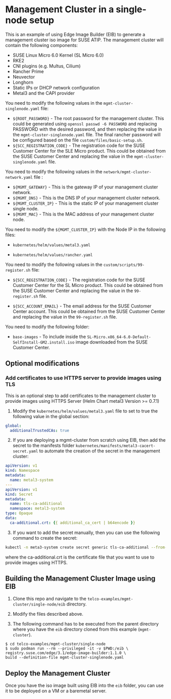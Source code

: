 
# Management Cluster in a single-node setup

This is an example of using Edge Image Builder (EIB) to generate a management cluster iso image for SUSE ATIP. The management cluster will contain the following components:
- SUSE Linux Micro 6.0 Kernel (SL Micro 6.0)
- RKE2
- CNI plugins (e.g. Multus, Cilium)
- Rancher Prime
- Neuvector
- Longhorn
- Static IPs or DHCP network configuration
- Metal3 and the CAPI provider

You need to modify the following values in the `mgmt-cluster-singlenode.yaml` file:

- `${ROOT_PASSWORD}` - The root password for the management cluster. This could be generated using `openssl passwd -6 PASSWORD` and replacing PASSWORD with the desired password, and then replacing the value in the `mgmt-cluster-singlenode.yaml` file. The final rancher password will be configured based on the file `custom/files/basic-setup.sh`.
- `${SCC_REGISTRATION_CODE}` - The registration code for the SUSE Customer Center for the SLE Micro product. This could be obtained from the SUSE Customer Center and replacing the value in the `mgmt-cluster-singlenode.yaml` file.

You need to modify the following values in the `network/mgmt-cluster-network.yaml` file :

- `${MGMT_GATEWAY}` - This is the gateway IP of your management cluster network.
- `${MGMT_DNS}` - This is the DNS IP of your management cluster network.
- `${MGMT_CLUSTER_IP}` - This is the static IP of your management cluster single node.
- `${MGMT_MAC}` - This is the MAC address of your management cluster node.

You need to modify the `${MGMT_CLUSTER_IP}` with the Node IP in the following files:

- `kubernetes/helm/values/metal3.yaml`

- `kubernetes/helm/values/rancher.yaml`

You need to modify the following values in the `custom/scripts/99-register.sh` file:

- `${SCC_REGISTRATION_CODE}` - The registration code for the SUSE Customer Center for the SL Micro product. This could be obtained from the SUSE Customer Center and replacing the value in the `99-register.sh` file.

- `${SCC_ACCOUNT_EMAIL}` - The email address for the SUSE Customer Center account. This could be obtained from the SUSE Customer Center and replacing the value in the `99-register.sh` file.

You need to modify the following folder:

- `base-images` - To include inside the `SL-Micro.x86_64-6.0-Default-SelfInstall-GM2.install.iso` image downloaded from the SUSE Customer Center.

## Optional modifications

### Add certificates to use HTTPS server to provide images using TLS

This is an optional step to add certificates to the management cluster to provide images using HTTPS Server (Helm Chart metal3 Version >= 0.7.1)

1. Modify the `kubernetes/helm/values/metal3.yaml` file to set to true the following value in the global section:

```yaml
global:
  additionalTrustedCAs: true
```

2. If you are deploying a mgmt-cluster from scratch using EIB, then add the secret to the manifests folder `kubernetes/manifests/metal3-cacert-secret.yaml` to automate the creation of the secret in the management cluster:

```yaml
apiVersion: v1
kind: Namespace
metadata:
  name: metal3-system
---
apiVersion: v1
kind: Secret
metadata:
  name: tls-ca-additional
  namespace: metal3-system
type: Opaque
data:
  ca-additional.crt: {{ additional_ca_cert | b64encode }}
```

3. If you want to add the secret manually, then you can use the following command to create the secret:

```bash
kubectl -n meta3-system create secret generic tls-ca-additional --from-file=ca-additional.crt=./ca-additional.crt
```

where the ca-additional.crt is the certificate file that you want to use to provide images using HTTPS.

## Building the Management Cluster Image using EIB

1. Clone this repo and navigate to the `telco-examples/mgmt-cluster/single-node/eib` directory.

2. Modify the files described above.

3. The following command has to be executed from the parent directory where you have the `eib` directory cloned from this example (`mgmt-cluster`).

```
$ cd telco-examples/mgmt-cluster/single-node
$ sudo podman run --rm --privileged -it -v $PWD:/eib \
registry.suse.com/edge/3.1/edge-image-builder:1.1.0 \
build --definition-file mgmt-cluster-singlenode.yaml
```

## Deploy the Management Cluster

Once you have the iso image built using EIB into the `eib` folder, you can use it to be deployed on a VM or a baremetal server.
